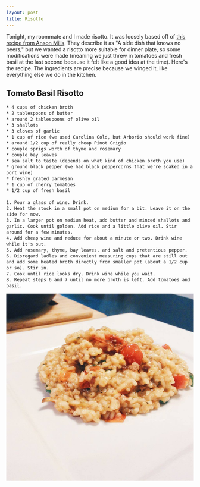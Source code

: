 ```yaml
---
layout: post
title: Risotto
---
```


Tonight, my roommate and I made risotto. It was loosely based off of [this recipe from Anson Mills](http://www.ansonmills.com/recipes/406). They describe it as "A side dish that knows no peers," but we wanted a risotto more suitable for dinner plate, so some modifications were made (meaning we just threw in tomatoes and fresh basil at the last second because it felt like a good idea at the time). Here's the recipe. The ingredients are precise because we winged it, like everything else we do in the kitchen.

## Tomato Basil Risotto

    * 4 cups of chicken broth
    * 2 tablespoons of butter
    * around 2 tablespoons of olive oil
    * 3 shallots
    * 3 cloves of garlic
    * 1 cup of rice (we used Carolina Gold, but Arborio should work fine)
    * around 1/2 cup of really cheap Pinot Grigio
    * couple sprigs worth of thyme and rosemary
    * couple bay leaves
    * sea salt to taste (depends on what kind of chicken broth you use)
    * ground black pepper (we had black peppercorns that we're soaked in a port wine)
    * freshly grated parmesan
    * 1 cup of cherry tomatoes
    * 1/2 cup of fresh basil

    1. Pour a glass of wine. Drink.
    2. Heat the stock in a small pot on medium for a bit. Leave it on the side for now.
    3. In a larger pot on medium heat, add butter and minced shallots and garlic. Cook until golden. Add rice and a little olive oil. Stir around for a few minutes.
    4. Add cheap wine and reduce for about a minute or two. Drink wine while it's out.
    5. Add rosemary, thyme, bay leaves, and salt and pretentious pepper.
    6. Disregard ladles and convenient measuring cups that are still out and add some heated broth directly from smaller pot (about a 1/2 cup or so). Stir in.
    7. Cook until rice looks dry. Drink wine while you wait.
    8. Repeat steps 6 and 7 until no more broth is left. Add tomatoes and basil.

![Probably food](/files/images/risotto.jpg "Risotto")
